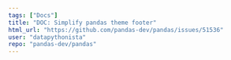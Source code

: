 ```yaml
---
tags: ["Docs"]
title: "DOC: Simplify pandas theme footer"
html_url: "https://github.com/pandas-dev/pandas/issues/51536"
user: "datapythonista"
repo: "pandas-dev/pandas"
---
```


